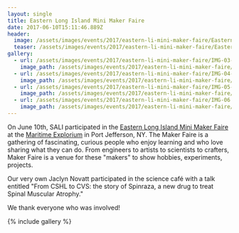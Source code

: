 ```yaml
---
layout: single
title: Eastern Long Island Mini Maker Faire
date: 2017-06-10T15:11:46.889Z
header:
  image: /assets/images/events/2017/eastern-li-mini-maker-faire/Eastern-Long-Island-Mini-Maker-Faire.jpg
  teaser: /assets/images/events/2017/eastern-li-mini-maker-faire/Eastern-Long-Island-Mini-Maker-Faire-composite-square.jpg
gallery:
  - url: /assets/images/events/2017/eastern-li-mini-maker-faire/IMG-03-145918.jpg
    image_path: /assets/images/events/2017/eastern-li-mini-maker-faire/IMG-03-145918.jpg
  - url: /assets/images/events/2017/eastern-li-mini-maker-faire/IMG-04-152613.jpg
    image_path: /assets/images/events/2017/eastern-li-mini-maker-faire/IMG-04-152613.jpg
  - url: /assets/images/events/2017/eastern-li-mini-maker-faire/IMG-05-152607.jpg
    image_path: /assets/images/events/2017/eastern-li-mini-maker-faire/IMG-05-152607.jpg
  - url: /assets/images/events/2017/eastern-li-mini-maker-faire/IMG-06.jpg
    image_path: /assets/images/events/2017/eastern-li-mini-maker-faire/IMG-06.jpg
---
```

On June 10th, SALI participated in the [Eastern Long Island Mini Maker Faire](http://easternlongisland.makerfaire.com) at the [Maritime Explorium](http://maritimeexplorium.org) in Port Jefferson, NY. The Maker Faire is a gathering of fascinating, curious people who enjoy learning and who love sharing what they can do. From engineers to artists to scientists to crafters, Maker Faire is a venue for these "makers" to show hobbies, experiments, projects.

Our very own Jaclyn Novatt participated in the science café with a talk entitled "From CSHL to CVS: the story of Spinraza, a new drug to treat Spinal Muscular Atrophy."

We thank everyone who was involved!

{% include gallery %}